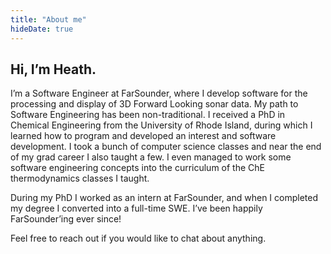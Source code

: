 ```yaml
---
title: "About me"
hideDate: true
---
```

## Hi, I’m Heath. 
I’m a Software Engineer at FarSounder, where I develop software for the
processing and display of 3D Forward Looking sonar data. My path to Software
Engineering has been non-traditional. I received a PhD in Chemical Engineering
from the University of Rhode Island, during which I learned how to program and
developed an interest and software development. I took a bunch of computer
science classes and near the end of my grad career I also taught a few. I even
managed to work some software engineering concepts into the curriculum of the
ChE thermodynamics classes I taught.

During my PhD I worked as an intern at FarSounder, and when I completed my
degree I converted into a full-time SWE. I’ve been happily FarSounder’ing ever
since!

Feel free to reach out if you would like to chat about anything.
